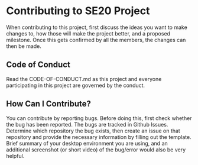 # Contributing to SE20 Project
When contributing to this project, first discuss the ideas you want to make changes to, how those will make the project better, and a proposed milestone. Once this gets confirmed by all the members, the changes can then be made. 

## Code of Conduct
Read the CODE-OF-CONDUCT.md as this project and everyone participating in this project are governed by the conduct. 

## How Can I Contribute? 
You can contribute by reporting bugs. Before doing this, first check whether the bug has been reported. The bugs are tracked in Github Issues. Determine which repository the bug exists, then create an issue on that repository and provide the necessary information by filling out the template. Brief summary of your desktop environment you are using, and an additional screenshot (or short video) of the bug/error would also be very helpful. 
